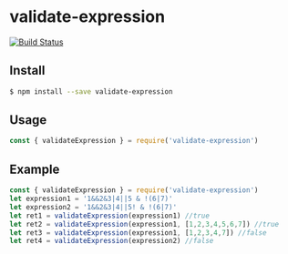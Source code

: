 # validate-expression
[![Build Status](https://travis-ci.org/gonenoob/validate-expression.svg?branch=master)](https://travis-ci.org/gonenoob/validate-expression)

## Install

```sh
$ npm install --save validate-expression
```

## Usage

```js
const { validateExpression } = require('validate-expression')
```

## Example

```js
const { validateExpression } = require('validate-expression')
let expression1 = '1&&2&3|4||5 & !(6|7)'
let expression2 = '1&&2&3|4||5! & !(6|7)'
let ret1 = validateExpression(expression1) //true
let ret2 = validateExpression(expression1, [1,2,3,4,5,6,7]) //true
let ret3 = validateExpression(expression1, [1,2,3,4,7]) //false
let ret4 = validateExpression(expression2) //false
```